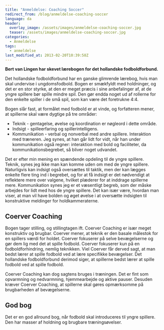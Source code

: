 ```yaml
---
title: "Anmeldelse: Coaching Soccer"
redirect_from: /blog/anmeldelse-coaching-soccer
language: da
header:
  overlay_image: /assets/images/anmeldelse-coaching-soccer.jpg
  teaser: /assets/images/anmeldelse-coaching-soccer.jpg
categories:
  - Anmeldelse
tags:
  - anmeldelse
last_modified_at: 2013-02-20T10:39:58Z
---
```


**Bert van Lingen har skevet lærebogen for det hollandske fodboldforbund.**

Det hollandske fodboldforbund har en ganske glimrende lærebog, hvis man skal undervise i ungdomsfodbold. Bogen er smækfyldt med holdninger, og det er en stor styrke, at den er meget præcis i sine anbefalinger af, at de yngre spillere bør spille mindre spil. Den gør endda noget ud af rollerne for den enkelte spiller i de små spil, som kan være det foretrukne 4:4.

Bogen slår fast, at formålet med fodbold er at vinde, og forfatteren mener, at spillerne skal være dygtige på tre områder:

- Teknik - gentagelse, øvelse og koordination er nøgleord i dette område.
- Indsigt - spilleerfaring og spillerintelligens.
- Kommunikation - verbal og nonverbal med andre spillere. Interaktion med træneren. Jeg synes, at han går lidt for vidt, når han under kommunikation også regner: interaktion med bold og faciliteter, da kommunikationsbegrebet, så bliver noget udvandet.

Det er efter min mening en spændende opdeling til de yngre spillere. Teknik, synes jeg ikke man kan komme uden om med de yngre spillere. Naturligvis kan indsigt også oversættes til taktik, men der kan lægges enkelte flere ting ind i begrebet, og for at få indsigt er det nødvendigt at reflektere mere over valgene, hvilket plæderer for at inddrage spillerne mere. Kommunikation synes jeg er et væsentligt begreb, som der måske arbejdes for lidt med hos de yngre spillere. Det kan især være, hvordan man viser, at man vil have bolden og øget øvelse i at oversætte indsigten til konstruktive meldinger for holdkammeraterne.

## Coerver Coaching

Bogen tager stilling, og stillingtagen ift. Coerver Coaching er især meget konstruktiv og brugbar. Coerver mener, at teknik er den basale målestok for en spillers værdi for holdet. Coerver fokuserer på selve bevægelserne og gør dem lig med det at spille fodbold. Coerver fokuserer kun på en fodboldforhindring, nemlig teknikken. Viel Coerver får derved sagt, at man bedst lærer at spille fodbold ved at lære specifikke bevægelser. Det hollandske fodboldforbund derimod siger, at spillerne bedst lærer at spille fodbold ved at spille fodbold.

Coerver Coaching kan dog sagtens bruges i træningen. Det er fint som opvarmning og nedvarmning, hjemmearbejde og aktive pauser. Desuden kræver Coerver Coaching, at spillerne skal gøres opmærksomme på brugbarheden af bevægelserne.

## God bog

Det er en god allround bog, når fodbold skal introduceres til yngre spillere. Den har masser af holdning og brugbare træningsøvelser.
